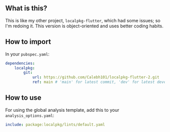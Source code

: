 ## What is this?

This is like my other project, `localpkg-flutter`, which had some issues; so I'm redoing it. This version is object-oriented and uses better coding habits.

## How to import

In your `pubspec.yaml`:

```yaml
dependencies:
    localpkg:
        git:
            url: https://github.com/Calebh101/localpkg-flutter-2.git
            ref: main # 'main' for latest commit, 'dev' for latest development commit (may not always be updated), or a specific commit hash for a specific commit
```

## How to use

For using the global analysis template, add this to your `analysis_options.yaml`:

```yaml
include: package:localpkg/lints/default.yaml
```